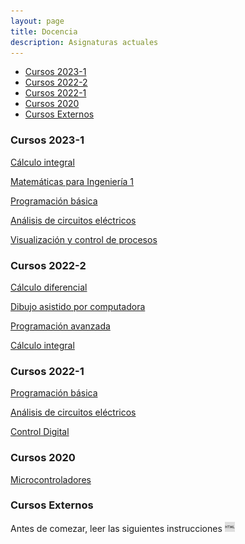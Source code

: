 ```yaml
---
layout: page
title: Docencia
description: Asignaturas actuales
---
```


<div class="navbar">
    <div class="navbar-inner">
        <ul class="nav">
            <li><a href="#2023-1">Cursos 2023-1</a></li>
            <li><a href="#2022-2">Cursos 2022-2</a></li>
            <li><a href="#2022-1">Cursos 2022-1</a></li>
            <li><a href="#2020">Cursos 2020</a></li>
            <li><a href="#ext">Cursos Externos</a></li>
        </ul>
    </div>
</div>

### <a name="2023-1"></a>Cursos 2023-1

[Cálculo integral](https://enriquegarcia.xyz/pages/teaching/calcInt)

[Matemáticas para Ingeniería 1](https://enriquegarcia.xyz/pages/teaching/matIng1)

[Programación básica](https://enriquegarcia.xyz/pages/teaching/progBas)

[Análisis de circuitos eléctricos](https://enriquegarcia.xyz/pages/teaching/circElec)

[Visualización y control de procesos](https://enriquegarcia.xyz/pages/teaching/visCtrl)


### <a name="2022-2"></a>Cursos 2022-2

[Cálculo diferencial](https://enriquegarcia.xyz/pages/teaching/calcDif)

[Dibujo asistido por computadora](https://enriquegarcia.xyz/pages/teaching/cad)

[Programación avanzada](https://enriquegarcia.xyz/pages/teaching/progAv)

[Cálculo integral](https://enriquegarcia.xyz/pages/teaching/calcInt)

### <a name="2022-1"></a>Cursos 2022-1

[Programación básica](https://enriquegarcia.xyz/pages/teaching/progBas)

[Análisis de circuitos eléctricos](https://enriquegarcia.xyz/pages/teaching/circElec)

[Control Digital](https://enriquegarcia.xyz/pages/teaching/ctrlDig)

### <a name="2020"></a>Cursos 2020 

[Microcontroladores](https://enriquegarcia.xyz/pages/teaching/instr)

### <a name="ext"></a>Cursos Externos 
Antes de comezar, leer las siguientes instrucciones 
[![html](icons16/html-icon.png)](https://enriquegarcia.xyz/pages/instructions/microconSetup)

